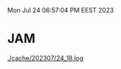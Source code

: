 Mon Jul 24 06:57:04 PM EEST 2023
# JAM
<a href='./cache/202307/24_18.log'>./cache/202307/24_18.log</a>
